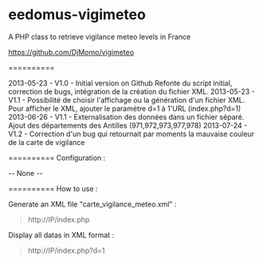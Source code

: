 eedomus-vigimeteo
=================

A PHP class to retrieve vigilance meteo levels in France

https://github.com/DjMomo/vigimeteo

==========

2013-05-23 - V1.0 - Initial version on Github
Refonte du script initial, correction de bugs, intégration de la création du fichier XML.
2013-05-23 - V1.1 - Possibilité de choisir l'affichage ou la génération d'un fichier XML. 
Pour afficher le XML, ajouter le paramètre d=1 à 1'URL (index.php?d=1)
2013-06-26 - V1.1 - Externalisation des données dans un fichier séparé. Ajout des départements des Antilles (971,972,973,977,978)
2013-07-24 - V1.2 - Correction d'un bug qui retournait par moments la mauvaise couleur de la carte de vigilance

==========
Configuration :

-- None --

==========
How to use :

Generate an XML file "carte_vigilance_meteo.xml" :
> http://IP/index.php

Display all datas in XML format :
> http://IP/index.php?d=1

